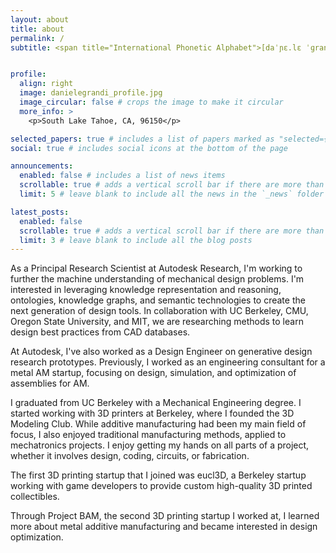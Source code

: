 ```yaml
---
layout: about
title: about
permalink: /
subtitle: <span title="International Phonetic Alphabet">[daˈɲɛ.lɛ ˈɡran.di]</span> <em>(Dani)</em> <br> <a href='https://www.research.autodesk.com/'>Autodesk Research</a>. Data-driven design and Machine Learning.


profile:
  align: right
  image: danielegrandi_profile.jpg
  image_circular: false # crops the image to make it circular
  more_info: >
    <p>South Lake Tahoe, CA, 96150</p>

selected_papers: true # includes a list of papers marked as "selected={true}"
social: true # includes social icons at the bottom of the page

announcements:
  enabled: false # includes a list of news items
  scrollable: true # adds a vertical scroll bar if there are more than 3 news items
  limit: 5 # leave blank to include all the news in the `_news` folder

latest_posts:
  enabled: false
  scrollable: true # adds a vertical scroll bar if there are more than 3 new posts items
  limit: 3 # leave blank to include all the blog posts
---
```


As a Principal Research Scientist at Autodesk Research, I'm working to further the machine understanding of mechanical design problems. I'm interested in leveraging knowledge representation and reasoning, ontologies, knowledge graphs, and semantic technologies to create the next generation of design tools. In collaboration with UC Berkeley, CMU, Oregon State University, and MIT, we are researching methods to learn design best practices from CAD databases. 

At Autodesk, I've also worked as a Design Engineer on generative design research prototypes. Previously, I worked as an engineering consultant for a metal AM startup, focusing on design, simulation, and optimization of assemblies for AM. 

I graduated from UC Berkeley with a Mechanical Engineering degree.  I started working with 3D printers at Berkeley, where I founded the 3D Modeling Club. While additive manufacturing had been my main field of focus, I also enjoyed traditional manufacturing methods, applied to mechatronics projects.  I enjoy getting my hands on all parts of a project, whether it involves design, coding, circuits, or fabrication.

The first 3D printing startup that I joined was eucl3D, a Berkeley startup working with game developers to provide custom high-quality 3D printed collectibles.

Through Project BAM, the second 3D printing startup I worked at, I learned more about metal additive manufacturing and became interested in design optimization.